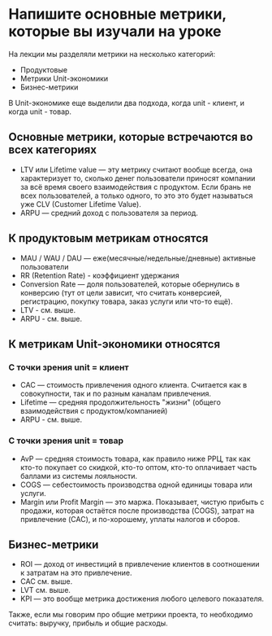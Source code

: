 # Напишите основные метрики, которые вы изучали на уроке
На лекции мы разделяли метрики на несколько категорий:
- Продуктовые
- Метрики Unit-экономики
- Бизнес-метрики

В Unit-экономике еще выделили два подхода, когда unit - клиент, и когда unit - товар.

## Основные метрики, которые встречаются во всех категориях
- LTV или Lifetime value — эту метрику считают вообще всегда, она характеризует то, сколько денег пользователи приносят компании за всё время своего взаимодействия с продуктом. Если брань не всех пользователей, а только одного, то это это будет называться уже CLV (Customer Lifetime Value).
- ARPU — средний доход с пользователя за период.

## К продуктовым метрикам относятся
- MAU / WAU / DAU — еже(месячные/недельные/дневные) активные пользователи
- RR (Retention Rate) - коэффициент удержания
- Conversion Rate — доля пользователей, которые обернулись в конверсию (тут от цели зависит, что считать конверсией, регистрацию, покупку товара, заказ услуги или что-то ещё).
- LTV - см. выше.
- ARPU - см. выше.

## К метрикам Unit-экономики относятся
### С точки зрения unit = клиент
- CAC — стоимость привлечения одного клиента. Считается как в совокупности, так и по разным каналам привлечения.
- Lifetime — средняя продолжительность "жизни" (общего взаимодействия с продуктом/компанией)
- ARPU - см. выше.

### С точки зрения unit = товар
- AvP — средняя стоимость товара, как правило ниже РРЦ, так как кто-то покупает со скидкой, кто-то оптом, кто-то оплачивает часть баллами из системы лояльности.
- COGS — себестоимость производства одной единицы товара или услуги.
- Margin или Profit Margin — это маржа. Показывает, чистую прибыть с продажи, которая остаётся после производства (COGS), затрат на привлечение (CAC), и по-хорошему, уплаты налогов и сборов.

## Бизнес-метрики
- ROI — доход от инвестиций в привлечение клиентов в соотношении к затратам на это привлечение.
- CAC см. выше.
- LVT см. выше.
- KPI — это вообще метрика достижения любого целевого показателя.


Также, если мы говорим про общие метрики проекта, то необходимо считать: выручку, прибыль и общие расходы.
